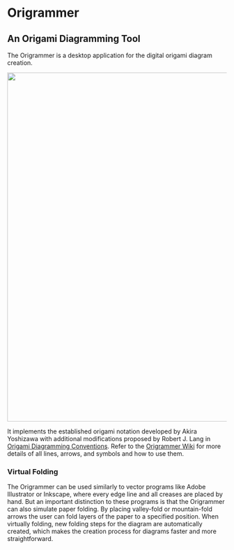 # Origrammer
## An Origami Diagramming Tool

The Origrammer is a desktop application for the digital origami diagram creation.

<img src="https://i.imgur.com/zeusscs.png" align="center" width="800">

It implements the established origami notation developed by Akira Yoshizawa with additional modifications proposed by Robert J. Lang in [Origami Diagramming Conventions](https://langorigami.com/article/origami-diagramming-conventions/). Refer to the [Origrammer Wiki](https://github.com/JuHardtung/Origrammer/wiki) for more details of all lines, arrows, and symbols and how to use them.

### Virtual Folding

The Origrammer can be used similarly to vector programs like Adobe Illustrator or Inkscape, where every edge line and all creases are placed by hand. But an important distinction to these programs is that the Origrammer can also simulate paper folding. By placing valley-fold or mountain-fold arrows the user can fold layers of the paper to a specified position. When virtually folding, new folding steps for the diagram are automatically created, which makes the creation process for diagrams faster and more straightforward.

